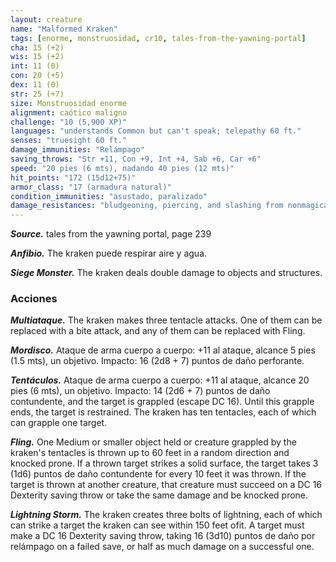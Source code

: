 ```yaml
---
layout: creature
name: "Malformed Kraken"
tags: [enorme, monstruosidad, cr10, tales-from-the-yawning-portal]
cha: 15 (+2)
wis: 15 (+2)
int: 11 (0)
con: 20 (+5)
dex: 11 (0)
str: 25 (+7)
size: Monstruosidad enorme
alignment: caótico maligno
challenge: "10 (5,900 XP)"
languages: "understands Common but can't speak; telepathy 60 ft."
senses: "truesight 60 ft."
damage_immunities: "Relámpago"
saving_throws: "Str +11, Con +9, Int +4, Sab +6, Car +6"
speed: "20 pies (6 mts), nadando 40 pies (12 mts)"
hit_points: "172 (15d12+75)"
armor_class: "17 (armadura natural)"
condition_immunities: "asustado, paralizado"
damage_resistances: "bludgeoning, piercing, and slashing from nonmagical attacks"
---
```


***Source.*** tales from the yawning portal,  page 239

***Anfibio.*** The kraken puede respirar aire y agua.

***Siege Monster.*** The kraken deals double damage to objects and structures.

### Acciones

***Multiataque.*** The kraken makes three tentacle attacks. One of them can be replaced with a bite attack, and any of them can be replaced with Fling.

***Mordisco.*** Ataque de arma cuerpo a cuerpo: +11 al ataque, alcance 5 pies (1.5 mts), un objetivo. Impacto: 16 (2d8 + 7) puntos de daño perforante.

***Tentáculos.*** Ataque de arma cuerpo a cuerpo: +11 al ataque, alcance 20 pies (6 mts), un objetivo. Impacto: 14 (2d6 + 7) puntos de daño contundente, and the target is grappled (escape DC 16). Until this grapple ends, the target is restrained. The kraken has ten tentacles, each of which can grapple one target.

***Fling.*** One Medium or smaller object held or creature grappled by the kraken's tentacles is thrown up to 60 feet in a random direction and knocked prone. If a thrown target strikes a solid surface, the target takes 3 (1d6) puntos de daño contundente for every 10 feet it was thrown. If the target is thrown at another creature, that creature must succeed on a DC 16 Dexterity saving throw or take the same damage and be knocked prone.

***Lightning Storm.*** The kraken creates three bolts of lightning, each of which can strike a target the kraken can see within 150 feet ofit. A target must make a DC 16 Dexterity saving throw, taking 16 (3d10) puntos de daño por relámpago on a failed save, or half as much damage on a successful one.